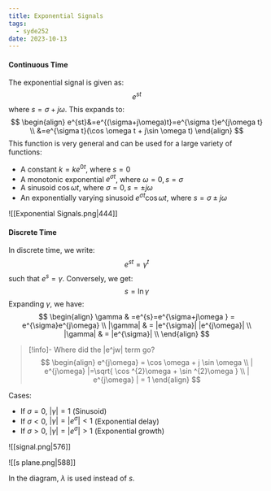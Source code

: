 ```yaml
---
title: Exponential Signals
tags:
  - syde252
date: 2023-10-13
---
```

#### Continuous Time
The exponential signal is given as:
$$
e^{st}
$$
where $s=\sigma+j\omega$.
This expands to:
$$
\begin{align}
e^{st}&=e^{(\sigma+j\omega)t}=e^{\sigma t}e^{j\omega t} \\
&=e^{\sigma t}(\cos \omega t + j\sin \omega t)
\end{align}
$$
This function is very general and can be used for a large variety of functions:
- A constant $k = ke^{0t}$, where $s=0$
- A monotonic exponential $e^{\sigma t}$, where $\omega=0, s=\sigma$
- A sinusoid $\cos \omega t$, where $\sigma=0, s=\pm j\omega$
- An exponentially varying sinusoid $e^{\sigma t}\cos \omega t$, where $s = \sigma \pm j\omega$

![[Exponential Signals.png|444]]

#### Discrete Time
In discrete time, we write:
$$
e^{st} = \gamma ^t
$$
such that $e^{s} = \gamma$. Conversely, we get:
$$
s = \ln \gamma
$$
Expanding $\gamma$, we have:
$$
\begin{align}
\gamma & =e^{s}=e^{\sigma+j\omega } = e^{\sigma}e^{j\omega} \\
|\gamma|  & = |e^{\sigma}| |e^{j\omega}| \\
|\gamma|  & = |e^{\sigma}| \\
\end{align}
$$
>[!info]- Where did the |e^jw| term go?
>$$
>\begin{align}
>e^{j\omega} = \cos \omega + j \sin \omega \\
>| e^{j\omega} |=\sqrt{ \cos ^{2}\omega + \sin ^{2}\omega } \\
>| e^{j\omega} | = 1
>\end{align}
>$$

Cases:
- If $\sigma=0$, $| \gamma | = 1$ (Sinusoid)
- If $\sigma < 0$, $| \gamma | = | e^{\sigma} | < 1$ (Exponential delay)
- If $\sigma > 0$, $| \gamma | = | e^{\sigma} |>1$ (Exponential growth)

![[signal.png|576]]

![[s plane.png|588]]

In the diagram, $\lambda$ is used instead of $s$.

